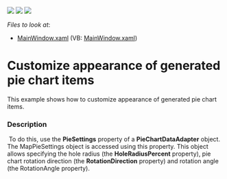<!-- default badges list -->
![](https://img.shields.io/endpoint?url=https://codecentral.devexpress.com/api/v1/VersionRange/128571042/21.1.5%2B)
[![](https://img.shields.io/badge/Open_in_DevExpress_Support_Center-FF7200?style=flat-square&logo=DevExpress&logoColor=white)](https://supportcenter.devexpress.com/ticket/details/T183429)
[![](https://img.shields.io/badge/📖_How_to_use_DevExpress_Examples-e9f6fc?style=flat-square)](https://docs.devexpress.com/GeneralInformation/403183)
<!-- default badges end -->
<!-- default file list -->
*Files to look at*:

* [MainWindow.xaml](./CS/Wpf_MapControl_PieChartDataAdapter/MainWindow.xaml) (VB: [MainWindow.xaml](./VB/Wpf_MapControl_PieChartDataAdapter/MainWindow.xaml))
<!-- default file list end -->
# Customize appearance of generated pie chart items


This example shows how to customize appearance of generated pie chart items.


<h3>Description</h3>

<p>&nbsp;To do this, use the <strong>PieSettings</strong> property of&nbsp;a <strong>PieChartDataAdapter</strong> object.<br />The MapPieSettings object is accessed using this property. This&nbsp;object allows specifying the hole radius (the <strong>HoleRadiusPercent</strong> property), pie chart rotation direction (the <strong>RotationDirection</strong> property) and rotation angle (the RotationAngle property).</p>

<br/>


